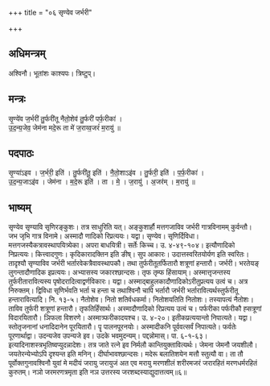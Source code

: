 +++
title = "०६ सृण्येव जर्भरी"

+++
## अधिमन्त्रम्
अश्विनौ। भूतांशः काश्यपः। त्रिष्टुप्।

## मन्त्रः
सृ॒ण्ये॑व ज॒र्भरी॑ तु॒र्फरी॑तू नैतो॒शेव॑ तु॒र्फरी॑ पर्फ॒रीका॑ ।  
उ॒द॒न्य॒जेव॒ जेम॑ना मदे॒रू ता मे॑ ज॒राय्व॒जरं॑ म॒रायु॑ ॥

## पदपाठः
सृ॒ण्या॑ऽइव । ज॒र्भरी॒ इति॑ । तु॒र्फरी॑तू॒ इति॑ । नै॒तो॒शाऽइ॑व । तु॒र्फरी॒ इति॑ । प॒र्फ॒रीका॑ ।  
उ॒द॒न्य॒जाऽइ॑व । जेम॑ना । म॒दे॒रू इति॑ । ता । मे॒ । ज॒रायु॑ । अ॒जर॑म् । म॒रायु॑ ॥

## भाष्यम्
सृण्येव सृण्यावि सृणिरङ्कुशः। तत्र साधुरिति यत्। अङ्कुशार्हौ मत्तगजाविव जर्भरी गात्रविनामम् कुर्वन्तौ। जभ जृभि गात्र विनामे। अस्मादौ णादिको रिप्रत्ययः। यद्वा। सृण्येव। सृणिर्दिविधा। मत्तगजस्यैकत्रावस्थापयित्र्येका। अपरा बाधयित्री। सर्तेः किच्च। उ. ४-४९-१०४। इत्यौणादिको निप्रत्ययः। कित्त्वादगुणः। कृदिकारादक्तिन इति ङीष्। सुप आकारः। उदात्तस्वरितयोर्यण इति स्वरितः। तादृश्यौ सृण्याविव जर्भरी भर्तारवेकत्रैवावस्थापकौ। तथा तुर्फरीतूतर्फितारौ शत्रूणां हन्तारौ। जर्भरी। भरतेयङ् लुगन्तादौणादिक इप्रत्ययः। अभ्यासस्य जकारश्छान्दसः। तृफ तृम्फ हिंसायाम्। अस्मात्तृजन्तस्य तुर्फरीतारावित्यस्य पृषोदरादित्वाद्वर्णविकारः। यद्वा। अस्माद्बाहुलकादौणादिकोऽरीतुप्रत्यय उत्वं च। अत्र निरुक्तम्। द्विविधा सृणिर्भवति भर्ता च हन्ता च तथाश्विनौ चापि भर्तारौ जर्भरी भर्तारावित्यर्थस्तुर्फरीतू हन्तारावित्यादि। नि. १३-५। नैतोशेव। नितो शतिर्वधकर्मा। नितोशयतिति नितोशः। तस्यापत्यं नैतोशः। ताविव तुर्फरी शत्रूणां हन्तारौ। तृफतिर्हिंसार्थः। अस्मादौणादिको रिप्रत्यय उत्वं च। पर्फरीका पर्फरीकौ ह्सत्रूणां विदारयितारौ। ञिफला विशरणे। अस्मात्र्फरीकादयश्च। उ. ४-२०। इतीकप्रत्ययान्तो निपात्यते। यद्वा। स्तोतृजनानां धनादिदानेन पूरयितारौ। पॄ पालनपूरनयोः। अस्मादीकनि पूर्ववत्सर्वं निपात्यते। फर्वतेः पूरणार्थाद्वा। उदन्यजेव उपन्यजे इव। उदके भवमुदन्यम्। पद्दन्नोमास्। पा. ६-१-६३। इत्यादिनाशस्त्रभृतिष्वप्युदन्नादेशः। तत्र जाते रत्ने इव निर्मलौ कान्तियुक्तावित्यर्थः। जेमना जेमनौ जयशीलौ। जयतेरन्येभ्योऽपि दृश्यन्त इति मनिन्। दीर्घाभावश्छान्दसः। मदेरू बलातिशयेन मत्तौ स्तुत्यौ वा। ता तौ पूर्वोक्तगुनावश्विनौ युवां मे मदीयं जरायु जरायुजं अत एव मरायु मरणशीलं शरीरमजरं जरारहितं मरणधर्मरहितं कुरुतम्। नञो जरमरणत्रमृता इति नञ उत्तरस्य जरशब्दस्याद्युदात्तत्वम्॥६॥